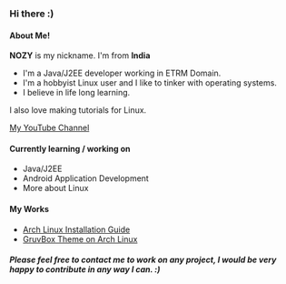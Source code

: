 ### Hi there :)<br>

#### About Me!
<b>NOZY</b> is my nickname. I'm from <b>India</b><br>
- I'm a Java/J2EE developer working in ETRM Domain.<br>
- I'm a hobbyist Linux user and I like to tinker with operating systems.<br>
- I believe in life long learning.<br>
  
I also love making tutorials for Linux.<br> </p>
 [My YouTube Channel](https://www.youtube.com/channel/UCz4qSiJf76CDsCyVpz-M9sg) <br>

#### Currently learning / working on
* Java/J2EE
* Android Application Development
* More about Linux

#### My Works
- [Arch Linux Installation Guide](https://github.com/geeknozy/Arch-Linux-Installation-Guide)
- [GruvBox Theme on Arch Linux](https://github.com/geeknozy/Arch-BSPWM)

##### Please feel free to contact me to work on any project, I would be very happy to contribute in any way I can. :)
